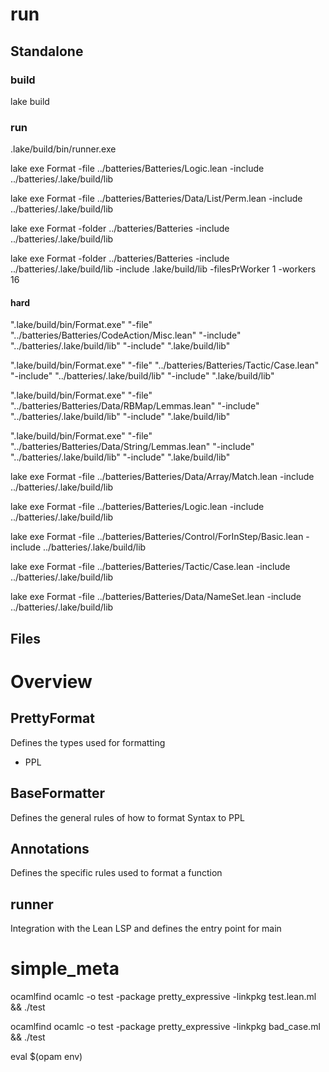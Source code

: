 # run

## Standalone
### build
lake build
### run
.lake/build/bin/runner.exe 

lake exe Format -file ../batteries/Batteries/Logic.lean -include ../batteries/.lake/build/lib

lake exe Format -file ../batteries/Batteries/Data/List/Perm.lean -include ../batteries/.lake/build/lib

lake exe Format -folder ../batteries/Batteries -include ../batteries/.lake/build/lib


lake exe Format -folder ../batteries/Batteries -include ../batteries/.lake/build/lib  -include .lake/build/lib -filesPrWorker 1 -workers 16

#### hard
".lake/build/bin/Format.exe" "-file" "../batteries/Batteries/CodeAction/Misc.lean" "-include" "../batteries/.lake/build/lib" "-include" ".lake/build/lib"

".lake/build/bin/Format.exe" "-file" "../batteries/Batteries/Tactic/Case.lean" "-include" "../batteries/.lake/build/lib" "-include" ".lake/build/lib"

".lake/build/bin/Format.exe" "-file" "../batteries/Batteries/Data/RBMap/Lemmas.lean" "-include" "../batteries/.lake/build/lib" "-include" ".lake/build/lib"

".lake/build/bin/Format.exe" "-file" "../batteries/Batteries/Data/String/Lemmas.lean" "-include" "../batteries/.lake/build/lib" "-include" ".lake/build/lib"


lake exe Format -file ../batteries/Batteries/Data/Array/Match.lean -include ../batteries/.lake/build/lib

lake exe Format -file ../batteries/Batteries/Logic.lean -include ../batteries/.lake/build/lib

lake exe Format -file ../batteries/Batteries/Control/ForInStep/Basic.lean -include ../batteries/.lake/build/lib

lake exe Format -file ../batteries/Batteries/Tactic/Case.lean -include ../batteries/.lake/build/lib

lake exe Format -file ../batteries/Batteries/Data/NameSet.lean -include ../batteries/.lake/build/lib
## Files

# Overview

## PrettyFormat
Defines the types used for formatting
 - PPL

## BaseFormatter
Defines the general rules of how to format Syntax to PPL

## Annotations
Defines the specific rules used to format a function

## runner
Integration with the Lean LSP and defines the entry point for main


# simple_meta

ocamlfind ocamlc -o test -package pretty_expressive -linkpkg test.lean.ml && ./test


ocamlfind ocamlc -o test -package pretty_expressive -linkpkg bad_case.ml && ./test

eval $(opam env)